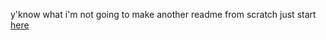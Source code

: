 y'know what i'm not going to make another readme from scratch
just start [here](00-maps-of-content/Yggdrasil.html)
